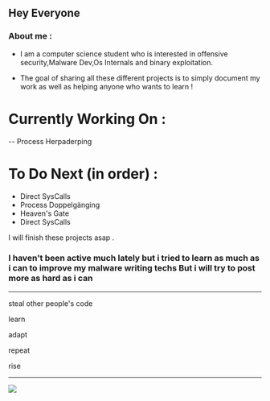 ## Hey Everyone

### About me : 
- I am a computer science student who is interested in offensive security,Malware Dev,Os Internals and binary exploitation.

- The goal of sharing all these different projects is to simply document my work as well as helping anyone who wants to learn ! 

# Currently Working On : 
-- Process Herpaderping

# To Do Next (in order) : 
- Direct SysCalls
- Process Doppelgänging
- Heaven's Gate
- Direct SysCalls

I will finish these projects asap .
### I haven't been active much lately but i tried to learn as much as i can to improve my malware writing techs But i will try to post more as hard as i can


--------------------------------------------------

steal other people's code

learn

adapt

repeat

rise

--------------------------------------------------

![](https://komarev.com/ghpvc/?username=bashcr00k&color=green&style=for-the-badge&label=HACKERS?&base=0)


